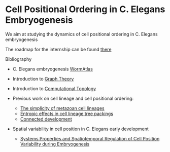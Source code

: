 # Cell Positional Ordering in C. Elegans Embryogenesis
We aim at studying the dynamics of cell positional ordering in C. Elegans embryogenesis

The roadmap for the internship can be found [there](https://github.com/paulvill/cell_lineage/issues/1)

Bibliography

- C. Elegans embryogenesis [WormAtlas](http://www.wormatlas.org/embryo/introduction/EIntroframeset.html)

- Introduction to [Graph Theory](https://www.maths.ed.ac.uk/~v1ranick/papers/wilsongraph.pdf)

- Introduction to [Computational Topology](https://www.researchgate.net/profile/John_Harer/publication/220692408_Computational_Topology_An_Introduction/links/54adf07a0cf2828b29fcb7ef.pdf)

- Previous work on cell lineage and cell positional ordering: 
  - [The simplicity of metazoan cell lineages](https://www.nature.com/articles/nature03178)
  - [Entropic effects in cell lineage tree packings](https://www.nature.com/articles/s41567-018-0202-0)
  - [Connected development](https://www.nature.com/articles/s41567-018-0236-3)
  
- Spatial variability in cell position in C. Elegans early development 
  - [Systems Properties and Spatiotemporal Regulation of Cell Position Variability during Embryogenesis](https://www.sciencedirect.com/science/article/pii/S221112471831982X)
